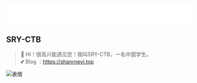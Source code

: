 ![介绍](./result.gif)

## SRY-CTB
> 🎉 HI！很高兴能遇见您！我叫SRY-CTB，一名中国学生。<br>
💕 Blog ：https://shanrneyi.top

![表情](./small.png)
